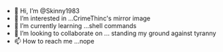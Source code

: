 - 👋 Hi, I’m @Skinny1983
- 👀 I’m interested in ...CrimeThinc's mirror image
- 🌱 I’m currently learning ...shell commands
- 💞️ I’m looking to collaborate on ... standing my ground against tyranny 
- 📫 How to reach me ...nope

<!---
Skinny1983/Skinny1983 is a ✨ special ✨ repository because its `README.md` (this file) appears on your GitHub profile.
You can click the Preview link to take a look at your changes.
--->
